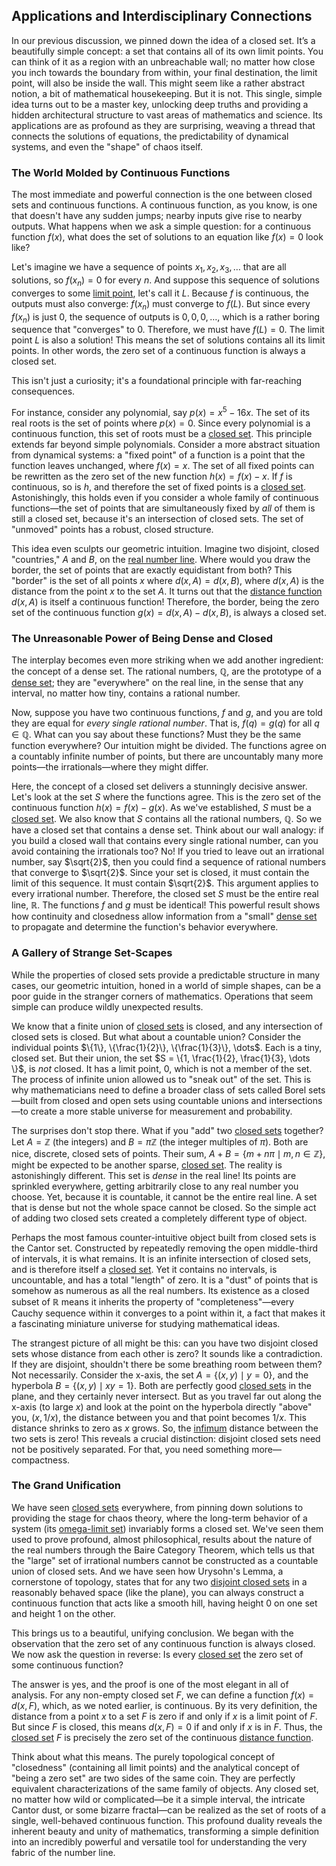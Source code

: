 ## Applications and Interdisciplinary Connections

In our previous discussion, we pinned down the idea of a closed set. It’s a beautifully simple concept: a set that contains all of its own limit points. You can think of it as a region with an unbreachable wall; no matter how close you inch towards the boundary from within, your final destination, the limit point, will also be inside the wall. This might seem like a rather abstract notion, a bit of mathematical housekeeping. But it is not. This single, simple idea turns out to be a master key, unlocking deep truths and providing a hidden architectural structure to vast areas of mathematics and science. Its applications are as profound as they are surprising, weaving a thread that connects the solutions of equations, the predictability of dynamical systems, and even the "shape" of chaos itself.

### The World Molded by Continuous Functions

The most immediate and powerful connection is the one between closed sets and continuous functions. A continuous function, as you know, is one that doesn't have any sudden jumps; nearby inputs give rise to nearby outputs. What happens when we ask a simple question: for a continuous function $f(x)$, what does the set of solutions to an equation like $f(x) = 0$ look like?

Let's imagine we have a sequence of points $x_1, x_2, x_3, \dots$ that are all solutions, so $f(x_n) = 0$ for every $n$. And suppose this sequence of solutions converges to some [limit point](@article_id:135778), let's call it $L$. Because $f$ is continuous, the outputs must also converge: $f(x_n)$ must converge to $f(L)$. But since every $f(x_n)$ is just $0$, the sequence of outputs is $0, 0, 0, \dots$, which is a rather boring sequence that "converges" to $0$. Therefore, we must have $f(L) = 0$. The limit point $L$ is also a solution! This means the set of solutions contains all its limit points. In other words, the zero set of a continuous function is always a closed set.

This isn't just a curiosity; it's a foundational principle with far-reaching consequences.

For instance, consider any polynomial, say $p(x) = x^5 - 16x$. The set of its real roots is the set of points where $p(x)=0$. Since every polynomial is a continuous function, this set of roots must be a [closed set](@article_id:135952). This principle extends far beyond simple polynomials. Consider a more abstract situation from dynamical systems: a "fixed point" of a function is a point that the function leaves unchanged, where $f(x) = x$. The set of all fixed points can be rewritten as the zero set of the new function $h(x) = f(x) - x$. If $f$ is continuous, so is $h$, and therefore the set of fixed points is a [closed set](@article_id:135952). Astonishingly, this holds even if you consider a whole family of continuous functions—the set of points that are simultaneously fixed by *all* of them is still a closed set, because it's an intersection of closed sets. The set of "unmoved" points has a robust, closed structure.

This idea even sculpts our geometric intuition. Imagine two disjoint, closed "countries," $A$ and $B$, on the [real number line](@article_id:146792). Where would you draw the border, the set of points that are exactly equidistant from both? This "border" is the set of all points $x$ where $d(x, A) = d(x, B)$, where $d(x,A)$ is the distance from the point $x$ to the set $A$. It turns out that the [distance function](@article_id:136117) $d(x,A)$ is itself a continuous function! Therefore, the border, being the zero set of the continuous function $g(x) = d(x, A) - d(x, B)$, is always a closed set.

### The Unreasonable Power of Being Dense and Closed

The interplay becomes even more striking when we add another ingredient: the concept of a dense set. The rational numbers, $\mathbb{Q}$, are the prototype of a [dense set](@article_id:142395); they are "everywhere" on the real line, in the sense that any interval, no matter how tiny, contains a rational number.

Now, suppose you have two continuous functions, $f$ and $g$, and you are told they are equal for *every single rational number*. That is, $f(q) = g(q)$ for all $q \in \mathbb{Q}$. What can you say about these functions? Must they be the same function everywhere? Our intuition might be divided. The functions agree on a countably infinite number of points, but there are uncountably many more points—the irrationals—where they might differ.

Here, the concept of a closed set delivers a stunningly decisive answer. Let's look at the set $S$ where the functions agree. This is the zero set of the continuous function $h(x) = f(x) - g(x)$. As we've established, $S$ must be a [closed set](@article_id:135952). We also know that $S$ contains all the rational numbers, $\mathbb{Q}$. So we have a closed set that contains a dense set. Think about our wall analogy: if you build a closed wall that contains every single rational number, can you avoid containing the irrationals too? No! If you tried to leave out an irrational number, say $\sqrt{2}$, then you could find a sequence of rational numbers that converge to $\sqrt{2}$. Since your set is closed, it must contain the limit of this sequence. It must contain $\sqrt{2}$. This argument applies to every irrational number. Therefore, the closed set $S$ must be the entire real line, $\mathbb{R}$. The functions $f$ and $g$ must be identical! This powerful result shows how continuity and closedness allow information from a "small" [dense set](@article_id:142395) to propagate and determine the function's behavior everywhere.

### A Gallery of Strange Set-Scapes

While the properties of closed sets provide a predictable structure in many cases, our geometric intuition, honed in a world of simple shapes, can be a poor guide in the stranger corners of mathematics. Operations that seem simple can produce wildly unexpected results.

We know that a finite union of [closed sets](@article_id:136674) is closed, and any intersection of closed sets is closed. But what about a countable union? Consider the individual points $\{1\}, \{\frac{1}{2}\}, \{\frac{1}{3}\}, \dots$. Each is a tiny, closed set. But their union, the set $S = \{1, \frac{1}{2}, \frac{1}{3}, \dots \}$, is *not* closed. It has a limit point, $0$, which is not a member of the set. The process of infinite union allowed us to "sneak out" of the set. This is why mathematicians need to define a broader class of sets called Borel sets—built from closed and open sets using countable unions and intersections—to create a more stable universe for measurement and probability.

The surprises don't stop there. What if you "add" two [closed sets](@article_id:136674) together? Let $A = \mathbb{Z}$ (the integers) and $B = \pi\mathbb{Z}$ (the integer multiples of $\pi$). Both are nice, discrete, closed sets of points. Their sum, $A+B = \{m + n\pi \mid m, n \in \mathbb{Z}\}$, might be expected to be another sparse, [closed set](@article_id:135952). The reality is astonishingly different. This set is *dense* in the real line! Its points are sprinkled everywhere, getting arbitrarily close to any real number you choose. Yet, because it is countable, it cannot be the entire real line. A set that is dense but not the whole space cannot be closed. So the simple act of adding two closed sets created a completely different type of object.

Perhaps the most famous counter-intuitive object built from closed sets is the Cantor set. Constructed by repeatedly removing the open middle-third of intervals, it is what remains. It is an infinite intersection of closed sets, and is therefore itself a [closed set](@article_id:135952). Yet it contains no intervals, is uncountable, and has a total "length" of zero. It is a "dust" of points that is somehow as numerous as all the real numbers. Its existence as a closed subset of $\mathbb{R}$ means it inherits the property of "completeness"—every Cauchy sequence within it converges to a point within it, a fact that makes it a fascinating miniature universe for studying mathematical ideas.

The strangest picture of all might be this: can you have two disjoint closed sets whose distance from each other is zero? It sounds like a contradiction. If they are disjoint, shouldn't there be some breathing room between them? Not necessarily. Consider the x-axis, the set $A = \{(x,y) \mid y=0\}$, and the hyperbola $B = \{(x,y) \mid xy=1\}$. Both are perfectly good [closed sets](@article_id:136674) in the plane, and they certainly never intersect. But as you travel far out along the x-axis (to large $x$) and look at the point on the hyperbola directly "above" you, $(x, 1/x)$, the distance between you and that point becomes $1/x$. This distance shrinks to zero as $x$ grows. So, the [infimum](@article_id:139624) distance between the two sets is zero! This reveals a crucial distinction: disjoint closed sets need not be positively separated. For that, you need something more—compactness.

### The Grand Unification

We have seen [closed sets](@article_id:136674) everywhere, from pinning down solutions to providing the stage for chaos theory, where the long-term behavior of a system (its [omega-limit set](@article_id:273808)) invariably forms a closed set. We've seen them used to prove profound, almost philosophical, results about the nature of the real numbers through the Baire Category Theorem, which tells us that the "large" set of irrational numbers cannot be constructed as a countable union of closed sets. And we have seen how Urysohn's Lemma, a cornerstone of topology, states that for any two [disjoint closed sets](@article_id:151684) in a reasonably behaved space (like the plane), you can always construct a continuous function that acts like a smooth hill, having height 0 on one set and height 1 on the other.

This brings us to a beautiful, unifying conclusion. We began with the observation that the zero set of any continuous function is always closed. We now ask the question in reverse: Is every [closed set](@article_id:135952) the zero set of some continuous function?

The answer is yes, and the proof is one of the most elegant in all of analysis. For any non-empty closed set $F$, we can define a function $f(x) = d(x, F)$, which, as we noted earlier, is continuous. By its very definition, the distance from a point $x$ to a set $F$ is zero if and only if $x$ is a limit point of $F$. But since $F$ is closed, this means $d(x, F) = 0$ if and only if $x$ is in $F$. Thus, the [closed set](@article_id:135952) $F$ is precisely the zero set of the continuous [distance function](@article_id:136117).

Think about what this means. The purely topological concept of "closedness" (containing all limit points) and the analytical concept of "being a zero set" are two sides of the same coin. They are perfectly equivalent characterizations of the same family of objects. Any closed set, no matter how wild or complicated—be it a simple interval, the intricate Cantor dust, or some bizarre fractal—can be realized as the set of roots of a single, well-behaved continuous function. This profound duality reveals the inherent beauty and unity of mathematics, transforming a simple definition into an incredibly powerful and versatile tool for understanding the very fabric of the number line.